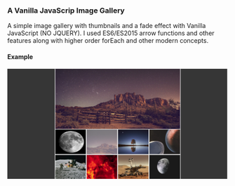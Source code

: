 ### A Vanilla JavaScrip Image Gallery

A simple image gallery with thumbnails and a fade effect with Vanilla JavaScript (NO JQUERY). I used ES6/ES2015 arrow functions and other features along with higher order forEach and other modern concepts. 

#### Example  
![alt text](https://github.com/abenjamin1313/vanilla-javascript-thumbnail/blob/master/pics/example.png)
